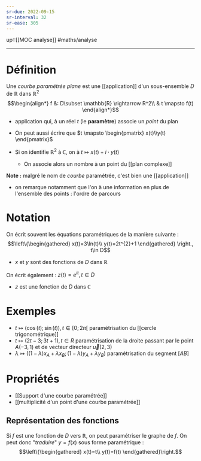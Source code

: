 ```yaml
---
sr-due: 2022-09-15
sr-interval: 32
sr-ease: 305
---
```


up::[[MOC analyse]]
#maths/analyse

---

# Définition
Une _courbe paramétrée plane_ est une [[application]] d'un sous-ensemble $D$ de $\mathbb{R}$ dans $\mathbb{R}^{2}$
$$\begin{align*}
f &: D\subset \mathbb{R} \rightarrow R^2\\
& t \mapsto f(t)
\end{align*}$$

 - application qui, à un réel $t$ (le **paramètre**) associe un _point_ du plan

 - On peut aussi écrire que $t \mapsto \begin{pmatrix} x(t)\\y(t) \end{pmatrix}$
 - Si on identifie $\mathbb{R}^2$ à $\mathbb{C}$, on à $t\mapsto x(t)+i \cdot y(t)$
     - On associe alors un nombre à un point du [[plan complexe]]

**Note :** malgré le nom de _courbe_ paramétrée, c'est bien une [[application]]
 - on remarque notamment que l'on à une information en plus de l'ensemble des points : l'ordre de parcours

# Notation
On écrit souvent les équations paramétriques de la manière suivante :
$$\left\{\begin{gathered}
x(t)=3\ln(t)\\
y(t)=2t^{2}+1
\end{gathered} \right., t\in D$$
 - $x$ et $y$ sont des fonctions de $D$ dans $\mathbb{R}$

On écrit également :
$z(t)=e^{it}, t\in D$
 - $z$ est une fonction de $D$ dans $\mathbb{C}$




# Exemples
 - $t\mapsto (\cos(t); \sin(t)), t\in[0;2\pi[$ paramétrisation du [[cercle trigonométrique]]
 - $t\mapsto(2t-3; 3t+1), t\in R$  paramétrisation de la droite passant par le point $A(-3, 1)$ et de vecteur directeur $\vec{u}(2, 3)$
 - $\lambda\mapsto\left((1-\lambda)x_{A}+\lambda x_{B}; (1-\lambda)y_{A} + \lambda y_{B}\right)$  paramétrisation du segment $[AB]$

# Propriétés

 - [[Support d'une courbe paramétrée]]
 - [[multiplicité d'un point d'une courbe paramétrée]]

## Représentation des fonctions
Si $f$ est une fonction de $D$ vers $\mathbb{R}$, on peut paramétriser le graphe de $f$.
On peut donc "_traduire_" $y=f(x)$ sous forme paramétrique :
$$\left\{\begin{gathered}
x(t)=t\\
y(t)=f(t)
\end{gathered}\right.$$


